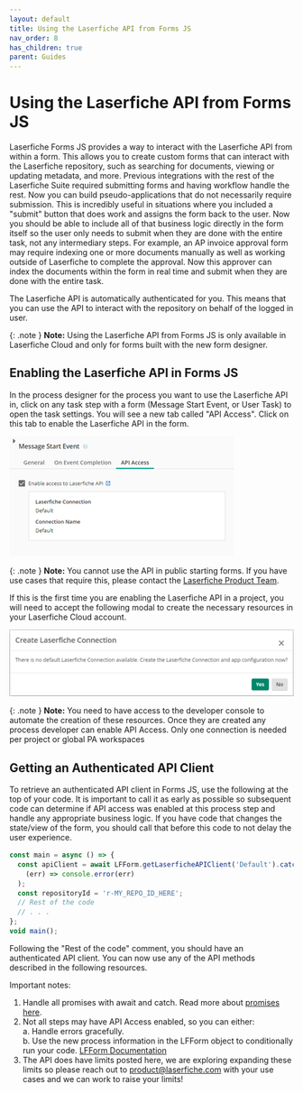 ```yaml
---
layout: default
title: Using the Laserfiche API from Forms JS
nav_order: 8
has_children: true
parent: Guides
---
```


<!--© 2024 Laserfiche.
See LICENSE-DOCUMENTATION and LICENSE-CODE in the project root for license information.-->

# Using the Laserfiche API from Forms JS

Laserfiche Forms JS provides a way to interact with the Laserfiche API from within a form. This allows you to create custom forms that can interact with the Laserfiche repository, such as searching for documents, viewing or updating metadata, and more. Previous integrations with the rest of the Laserfiche Suite required submitting forms and having workflow handle the rest. Now you can build pseudo-applications that do not necessarily require submission. This is incredibly useful in situations where you included a "submit" button that does work and assigns the form back to the user. Now you should be able to include all of that business logic directly in the form itself so the user only needs to submit when they are done with the entire task, not any intermediary steps. For example, an AP invoice approval form may require indexing one or more documents manually as well as working outside of Laserfiche to complete the approval. Now this approver can index the documents within the form in real time and submit when they are done with the entire task.

The Laserfiche API is automatically authenticated for you. This means that you can use the API to interact with the repository on behalf of the logged in user.

{: .note }
**Note:** Using the Laserfiche API from Forms JS is only available in Laserfiche Cloud and only for forms built with the new form designer.

## Enabling the Laserfiche API in Forms JS

In the process designer for the process you want to use the Laserfiche API in, click on any task step with a form (Message Start Event, or User Task) to open the task settings. You will see a new tab called "API Access". Click on this tab to enable the Laserfiche API in the form.

![API Access tab](./assets/api-access-tab.png)

{: .note }
**Note:** You cannot use the API in public starting forms. If you have use cases that require this, please contact the [Laserfiche Product Team](mailto:product@laserfiche.com).

If this is the first time you are enabling the Laserfiche API in a project, you will need to accept the following modal to create the necessary resources in your Laserfiche Cloud account.

![API Access modal](./assets/create-laserfiche-connection.png)

{: .note }
**Note:** You need to have access to the developer console to automate the creation of these resources. Once they are created any process developer can enable API Access. Only one connection is needed per project or global PA workspaces 


## Getting an Authenticated API Client

To retrieve an authenticated API client in Forms JS, use the following at the top of your code. It is important to call it as early as possible so subsequent code can determine if API access was enabled at this process step and handle any appropriate business logic. If you have code that changes the state/view of the form, you should call that before this code to not delay the user experience.

```javascript
const main = async () => {
  const apiClient = await LFForm.getLaserficheAPIClient('Default').catch(
    (err) => console.error(err)
  );
  const repositoryId = 'r-MY_REPO_ID_HERE';
  // Rest of the code
  // . . .
};
void main();
```
Following the "Rest of the code" comment, you should have an authenticated API client. You can now use any of the API methods described in the following resources.

Important notes:
1.	Handle all promises with await and catch. Read more about [promises here](https://developer.mozilla.org/en-US/docs/Learn/JavaScript/Asynchronous/Promises).
2.	Not all steps may have API Access enabled, so you can either:  
a.	Handle errors gracefully.  
b.	Use the new process information in the LFForm object to conditionally run your code. [LFForm Documentation](https://doc.laserfiche.com/laserfiche.documentation/en-us/Default.htm#../Subsystems/ProcessAutomation/Content/Forms-Current/Javascript-and-CSS/TheLFFormObject.htm#TheLFFormProperties)
3.	The API does have limits posted here, we are exploring expanding these limits so please reach out to [product@laserfiche.com](mailto:product@laserfiche.com) with your use cases and we can work to raise your limits!
